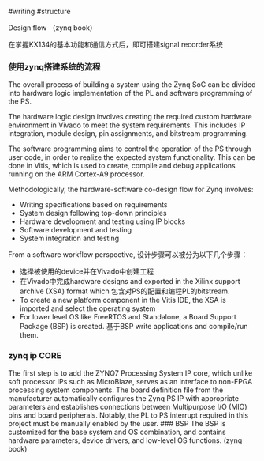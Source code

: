 #writing #structure

Design flow （zynq book） 

在掌握KX134的基本功能和通信方式后，即可搭建signal recorder系统

### 使用zynq搭建系统的流程 

The overall process of building a system using the Zynq SoC can be divided into hardware logic implementation of the PL and software programming of the PS. 

The hardware logic design involves creating the required custom hardware environment in Vivado to meet the system requirements. This includes IP integration, module design, pin assignments, and bitstream programming. 

The software programming aims to control the operation of the PS through user code, in order to realize the expected system functionality. This can be done in Vitis, which is used to create, compile and debug applications running on the ARM Cortex-A9 processor. 

Methodologically, the hardware-software co-design flow for Zynq involves: 
- Writing specifications based on requirements 
- System design following top-down principles 
- Hardware development and testing using IP blocks 
- Software development and testing 
- System integration and testing 
 
 From a software workflow perspective, 设计步骤可以被分为以下几个步骤： 
 - 选择被使用的device并在Vivado中创建工程 
 - 在Vivado中完成hardware designs and exported in the Xilinx support archive (XSA) format which 包含对PS的配置和编程PL的bitstream. 
 - To create a new platform component in the Vitis IDE, the XSA is imported and select the operating system 
 - For lower level OS like FreeRTOS and Standalone, a Board Support Package (BSP) is created. 基于BSP write applications and compile/run them. 

### zynq ip CORE 
 
 The first step is to add the ZYNQ7 Processing System IP core, which unlike soft processor IPs such as MicroBlaze, serves as an interface to non-FPGA processing system components. The board definition file from the manufacturer automatically configures the Zynq PS IP with appropriate parameters and establishes connections between Multipurpose I/O (MIO) pins and board peripherals. Notably, the PL to PS interrupt required in this project must be manually enabled by the user. ### BSP The BSP is customized for the base system and OS combination, and contains hardware parameters, device drivers, and low-level OS functions. (zynq book)
